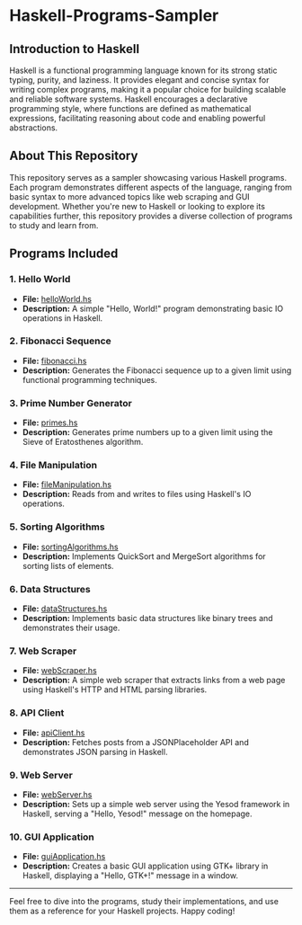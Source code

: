 # Haskell-Programs-Sampler

## Introduction to Haskell

Haskell is a functional programming language known for its strong static typing, purity, and laziness. It provides elegant and concise syntax for writing complex programs, making it a popular choice for building scalable and reliable software systems. Haskell encourages a declarative programming style, where functions are defined as mathematical expressions, facilitating reasoning about code and enabling powerful abstractions.

## About This Repository

This repository serves as a sampler showcasing various Haskell programs. Each program demonstrates different aspects of the language, ranging from basic syntax to more advanced topics like web scraping and GUI development. Whether you're new to Haskell or looking to explore its capabilities further, this repository provides a diverse collection of programs to study and learn from.

## Programs Included

### 1. Hello World

- **File:** [helloWorld.hs](helloWorld.hs)
- **Description:** A simple "Hello, World!" program demonstrating basic IO operations in Haskell.

### 2. Fibonacci Sequence

- **File:** [fibonacci.hs](fibonacci.hs)
- **Description:** Generates the Fibonacci sequence up to a given limit using functional programming techniques.

### 3. Prime Number Generator

- **File:** [primes.hs](primes.hs)
- **Description:** Generates prime numbers up to a given limit using the Sieve of Eratosthenes algorithm.

### 4. File Manipulation

- **File:** [fileManipulation.hs](fileManipulation.hs)
- **Description:** Reads from and writes to files using Haskell's IO operations.

### 5. Sorting Algorithms

- **File:** [sortingAlgorithms.hs](sortingAlgorithms.hs)
- **Description:** Implements QuickSort and MergeSort algorithms for sorting lists of elements.

### 6. Data Structures

- **File:** [dataStructures.hs](dataStructures.hs)
- **Description:** Implements basic data structures like binary trees and demonstrates their usage.

### 7. Web Scraper

- **File:** [webScraper.hs](webScraper.hs)
- **Description:** A simple web scraper that extracts links from a web page using Haskell's HTTP and HTML parsing libraries.

### 8. API Client

- **File:** [apiClient.hs](apiClient.hs)
- **Description:** Fetches posts from a JSONPlaceholder API and demonstrates JSON parsing in Haskell.

### 9. Web Server

- **File:** [webServer.hs](webServer.hs)
- **Description:** Sets up a simple web server using the Yesod framework in Haskell, serving a "Hello, Yesod!" message on the homepage.

### 10. GUI Application

- **File:** [guiApplication.hs](guiApplication.hs)
- **Description:** Creates a basic GUI application using GTK+ library in Haskell, displaying a "Hello, GTK+!" message in a window.

---

Feel free to dive into the programs, study their implementations, and use them as a reference for your Haskell projects. Happy coding!
